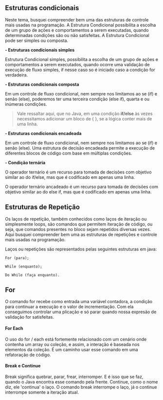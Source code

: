 ## Estruturas condicionais

Neste tema, busquei compreender bem uma das estruturas de controle mais usadas na programação.
A Estrutura Condicional possibilita a escolha de um grupo de ações e comportamentos a serem executadas, quando determinadas condições são ou não satisfeitas. A Estrutura Condicional pode ser simples ou composta.

**- Estruturas condicionais simples**

Estrutura Condicional simples, possibilita a escolha de um grupo de ações e comportamentos a serem executados, quando ocorre uma validação de execução de fluxo simples, if nesse caso so é iniciado caso a condição for verdadeira.

**- Estruturas condicionais composta**

Em um controle de fluxo condicional, nem sempre nos limitamos ao se (if) e senão (else), poderemos ter uma terceira condição (else if), quarta e ou inúmeras condições.

> Vale ressaltar aqui, que no Java, em uma condição **if/else** às vezes necessitamos adicionar um bloco de { }, se a lógica conter mais de uma linha.

**- Estruturas condicionais encadeada**

Em um controle de fluxo condicional, nem sempre nos limitamos ao se (if) e senão (else). Uma estrutura de decisão encadeada permite a execução de diferentes blocos de código com base em múltiplas condições.

**- Condição ternária**

O operador ternário é um recurso para tomada de decisões com objetivo similar ao do if/else, mas que é codificado em apenas uma linha.

O operador ternário ancadeado é um recurso para tomada de decisões com
objetivo similar ao do else if, mas que é codificado em apenas uma linha.

## Estruturas de Repetição

Os laços de repetição, também conhecidos como laços de iteração ou simplesmente loops, são comandos que permitem iteração de código, ou seja, que comandos presentes no bloco sejam repetidos diversas vezes. Aqui busquei compreender bem uma as estruturas de repetições e controle mais usadas na programação.

Laços ou repetições são representados pelas seguintes estruturas em java:

    For (para);

    While (enquanto);

    Do While (faça enquanto).

## For

O comando for recebe como entrada uma variável contadora, a condição para continuar a execução e o valor de incrementação. Com ela conseguimos controlar uma plicação e só parar quando nossa expresão de validação for satisfeitas.

#### For Each

O uso do for / each está fortemente relacionado com um cenário onde contenha um array ou coleção, e assim, a interação é baseada nos elementos da coleção. É um caminho usar esse comando em uma refatoração de código.

#### Break e Continue

Break significa quebrar, parar, frear, interromper. E é isso que se faz, quando o Java encontra esse comando pela frente. Continue, como o nome diz, ele 'continua' o laço. O comando break interrompe o laço, já o continue interrompe somente a iteração atual.
